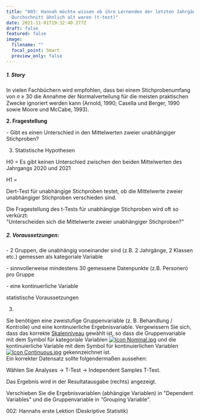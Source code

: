 ```yaml
---
title: "003: Hannah möchte wissen ob ihre Lernenden der letzten Jahrgänge im
  Durchschnitt ähnlich alt waren (t-test)"
date: 2021-11-01T19:32:40.277Z
draft: false
featured: false
image:
  filename: ""
  focal_point: Smart
  preview_only: false
---
```

##### 1. Story

In vielen Fachbüchern wird empfohlen, dass bei einem Stichprobenumfang von 𝑛 ≥ 30
die Annahme der Normalverteilung für die meisten praktischen Zwecke ignoriert werden
kann (Arnold, 1990; Casella und Berger, 1990 sowie Moore und McCabe, 1993).

**2. Fragestellung**

\- Gibt es einen Unterschied in den Mittelwerten zweier unabhängiger Stichproben?

3. Statistische Hypothesen

H0 = Es gibt keinen Unterschied zwischen den beiden Mittelwerten des Jahrgangs 2020 und 2021

H1 = 

Dert-Test für unabhängige Stichproben testet, ob die Mittelwerte zweier unabhängiger Stichproben verschieden sind.

Die Fragestellung des t-Tests für unabhängige Stichproben wird oft so verkürzt:\
"Unterscheiden sich die Mittelwerte zweier unabhängiger Stichproben?"

<!--EndFragment-->



##### 2. Voraussetzungen:

\- 2 Gruppen, die unabhängig voneinander sind (z.B. 2 Jahrgänge, 2 Klassen etc.) gemessen als kategoriale Variable

\- sinnvollerweise mindestens 30 gemessene Datenpunkte (z.B. Personen) pro Gruppe

\- eine kontinuerliche Variable

statistische Voraussetzungen

3. 



Sie benötigen eine zweistufige Gruppenvariable (z. B. Behandlung / Kontrolle) und eine kontinuierliche Ergebnisvariable. Vergewissern Sie sich, dass das korrekte [Skalenniveau](https://wiki.uib.no/jamovide/index.php/Skalenniveau_festlegen "Skalenniveau festlegen") gewählt ist, so dass die Gruppenvariable mit dem Symbol für kategoriale Variablen [![Icon Nominal.jpg](https://wiki.uib.no/jamovide/images/thumb/1/1d/Icon_Nominal.jpg/30px-Icon_Nominal.jpg)](https://wiki.uib.no/jamovide/index.php/Datei:Icon_Nominal.jpg) und die kontinuierliche Variable mit dem Symbol für kontinuierlichen Variablen [![Icon Continuous.jpg](https://wiki.uib.no/jamovide/images/thumb/d/d8/Icon_Continuous.jpg/30px-Icon_Continuous.jpg)](https://wiki.uib.no/jamovide/index.php/Datei:Icon_Continuous.jpg) gekennzeichnet ist.\
Ein korrekter Datensatz sollte folgendermaßen aussehen:



Wählen Sie Analyses → T-Test -> Independent Samples T-Test.



Das Ergebnis wird in der Resultatausgabe (rechts) angezeigt.







Verschieben Sie die Ergebnisvariablen (abhängige Variablen) in "Dependent Variables" und die Gruppenvariable in "Grouping Variable".



002: Hannahs erste Lektion (Deskriptive Statistik)